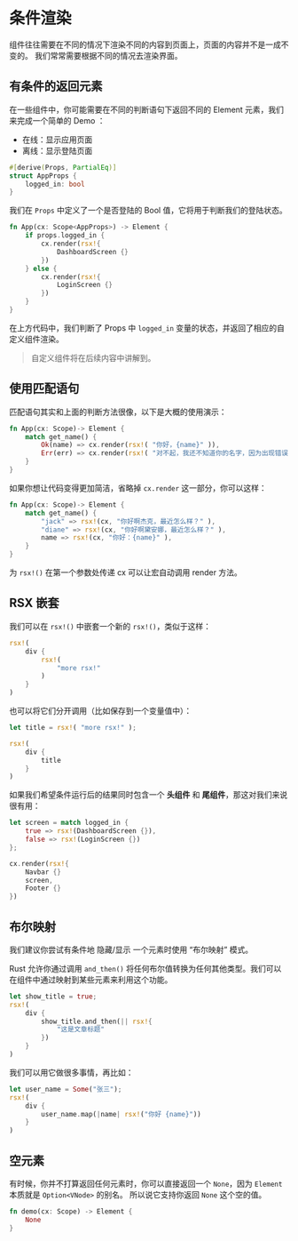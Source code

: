 # 条件渲染

组件往往需要在不同的情况下渲染不同的内容到页面上，页面的内容并不是一成不变的。
我们常常需要根据不同的情况去渲染界面。

## 有条件的返回元素

在一些组件中，你可能需要在不同的判断语句下返回不同的 Element 元素，我们来完成一个简单的 Demo ：

- 在线：显示应用页面
- 离线：显示登陆页面

```rust
#[derive(Props, PartialEq)]
struct AppProps {
    logged_in: bool
}
```

我们在 `Props` 中定义了一个是否登陆的 Bool 值，它将用于判断我们的登陆状态。

```rust
fn App(cx: Scope<AppProps>) -> Element {
    if props.logged_in {
        cx.render(rsx!{
            DashboardScreen {}
        })
    } else {
        cx.render(rsx!{
            LoginScreen {}
        })
    }
}
```

在上方代码中，我们判断了 Props 中 `logged_in` 变量的状态，并返回了相应的自定义组件渲染。

> 自定义组件将在后续内容中讲解到。

## 使用匹配语句

匹配语句其实和上面的判断方法很像，以下是大概的使用演示：

```rust
fn App(cx: Scope)-> Element {
    match get_name() {
        Ok(name) => cx.render(rsx!( "你好，{name}" )),
        Err(err) => cx.render(rsx!( "对不起，我还不知道你的名字，因为出现错误了： {err}" )),
    }
}
```

如果你想让代码变得更加简洁，省略掉 `cx.render` 这一部分，你可以这样：

```rust
fn App(cx: Scope)-> Element {
    match get_name() {
        "jack" => rsx!(cx, "你好啊杰克，最近怎么样？" ),
        "diane" => rsx!(cx, "你好啊黛安娜，最近怎么样？" ),
        name => rsx!(cx, "你好：{name}" ),
    }
}
```

为 `rsx!()` 在第一个参数处传递 cx 可以让宏自动调用 render 方法。

## RSX 嵌套

我们可以在 `rsx!()` 中嵌套一个新的 `rsx!()`，类似于这样：


```rust
rsx!(
    div {
        rsx!(
            "more rsx!"
        )
    }
)
```

也可以将它们分开调用（比如保存到一个变量值中）：

```rust
let title = rsx!( "more rsx!" );

rsx!(
    div {
        title
    }
)
```

如果我们希望条件运行后的结果同时包含一个 **头组件** 和 **尾组件**，那这对我们来说很有用：

```rust
let screen = match logged_in {
    true => rsx!(DashboardScreen {}),
    false => rsx!(LoginScreen {})
};

cx.render(rsx!{
    Navbar {}
    screen,
    Footer {}
})
```

## 布尔映射

我们建议你尝试有条件地 隐藏/显示 一个元素时使用 “布尔映射” 模式。

Rust 允许你通过调用 `and_then()` 将任何布尔值转换为任何其他类型。我们可以在组件中通过映射到某些元素来利用这个功能。

```rust
let show_title = true;
rsx!(
    div {
        show_title.and_then(|| rsx!{
            "这是文章标题"
        })
    }
)
```

我们可以用它做很多事情，再比如：

```rust
let user_name = Some("张三");
rsx!(
    div {
        user_name.map(|name| rsx!("你好 {name}"))
    }
)
```

## 空元素

有时候，你并不打算返回任何元素时，你可以直接返回一个 `None`，因为 `Element` 本质就是 `Option<VNode>` 的别名。
所以说它支持你返回 `None` 这个空的值。

```rust
fn demo(cx: Scope) -> Element {
    None
}
```